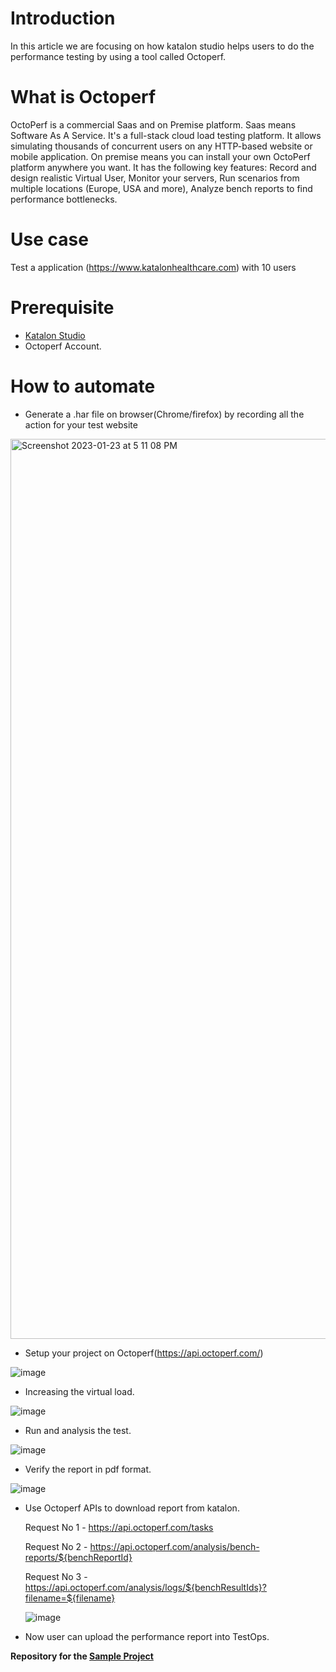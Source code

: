 
# Introduction

In this article we are focusing on how katalon studio helps users to do the performance testing by using a tool called Octoperf.


# What is Octoperf

OctoPerf is a commercial Saas and on Premise platform. Saas means Software As A Service. It's a full-stack cloud load testing platform. It allows simulating thousands of concurrent users on any HTTP-based website or mobile application. On premise means you can install your own OctoPerf platform anywhere you want. It has the following key features:
Record and design realistic Virtual User,
Monitor your servers,
Run scenarios from multiple locations (Europe, USA and more),
Analyze bench reports to find performance bottlenecks.

# Use case

Test a application (https://www.katalonhealthcare.com) with 10 users


# Prerequisite
* [Katalon Studio][KS]
* Octoperf Account.


# How to automate
* Generate a .har file on browser(Chrome/firefox) by recording all the action for your test website

<img width="1440" alt="Screenshot 2023-01-23 at 5 11 08 PM" src="https://user-images.githubusercontent.com/84115288/214031446-3ec9cad2-4881-45fb-af59-48cfb9d4c4a0.png">

* Setup your project on Octoperf(https://api.octoperf.com/)

![image](https://user-images.githubusercontent.com/84115288/214032009-071306ad-8afd-4ec1-853c-29b355eb9134.png)

* Increasing the virtual load.

![image](https://user-images.githubusercontent.com/84115288/214032175-0d116ae6-61a4-4171-ba47-94d7ddf4d8b0.png)

* Run and analysis the test.

![image](https://user-images.githubusercontent.com/84115288/214032821-102624f1-4eb1-41e9-8b60-2c4e64f34f01.png)

* Verify the report in pdf format.

![image](https://user-images.githubusercontent.com/84115288/214033013-94b92dbd-2a6a-4ae7-ad9d-87f41a4c9161.png)

* Use Octoperf APIs to download report from katalon.

  Request No 1 - https://api.octoperf.com/tasks
  
  Request No 2 - https://api.octoperf.com/analysis/bench-reports/${benchReportId}
  
  Request No 3 - https://api.octoperf.com/analysis/logs/${benchResultIds}?filename=${filename}
  
  ![image](https://user-images.githubusercontent.com/84115288/215849754-31324efd-0958-43f5-ae6c-90a40a11d58d.png)
  
* Now user can upload the performance report into TestOps.

**Repository for the [Sample Project][SP]**

[KS]: <https://docs.katalon.com/docs/get-started/katalon-studio-installation/install-katalon-studio-on-macoswindows#download-katalon-studio> "Katalon Studio"
[SP]: <https://github.com/katalon-studio-samples/katalon-octoperf-sample.git> "Sample Project"



